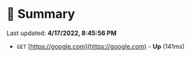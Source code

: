 # 📖 Summary
Last updated: **4/17/2022, 8:45:56 PM**

- `GET` [https://google.com](https://google.com) - **Up** (141ms)
